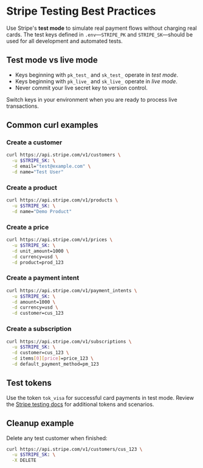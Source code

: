 # Stripe Testing Best Practices

Use Stripe's **test mode** to simulate real payment flows without charging real cards. The test keys defined in `.env`—`STRIPE_PK` and `STRIPE_SK`—should be used for all development and automated tests.

## Test mode vs live mode

- Keys beginning with `pk_test_` and `sk_test_` operate in *test mode*.
- Keys beginning with `pk_live_` and `sk_live_` operate in *live mode*.
- Never commit your live secret key to version control.

Switch keys in your environment when you are ready to process live transactions.

## Common curl examples

### Create a customer
```bash
curl https://api.stripe.com/v1/customers \
  -u $STRIPE_SK: \
  -d email="test@example.com" \
  -d name="Test User"
```

### Create a product
```bash
curl https://api.stripe.com/v1/products \
  -u $STRIPE_SK: \
  -d name="Demo Product"
```

### Create a price
```bash
curl https://api.stripe.com/v1/prices \
  -u $STRIPE_SK: \
  -d unit_amount=1000 \
  -d currency=usd \
  -d product=prod_123
```

### Create a payment intent
```bash
curl https://api.stripe.com/v1/payment_intents \
  -u $STRIPE_SK: \
  -d amount=1000 \
  -d currency=usd \
  -d customer=cus_123
```

### Create a subscription
```bash
curl https://api.stripe.com/v1/subscriptions \
  -u $STRIPE_SK: \
  -d customer=cus_123 \
  -d items[0][price]=price_123 \
  -d default_payment_method=pm_123
```

## Test tokens

Use the token `tok_visa` for successful card payments in test mode. Review the [Stripe testing docs](stripe/testing.md) for additional tokens and scenarios.

## Cleanup example

Delete any test customer when finished:
```bash
curl https://api.stripe.com/v1/customers/cus_123 \
  -u $STRIPE_SK: \
  -X DELETE
```
